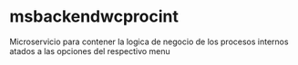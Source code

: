 # msbackendwcprocint
Microservicio para contener la logica de negocio de los procesos internos atados a las opciones del respectivo menu
